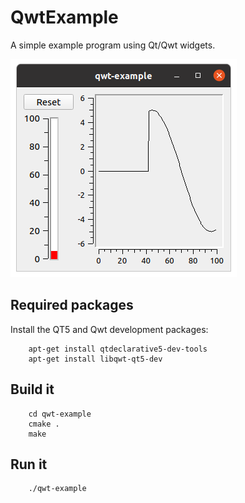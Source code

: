 # QwtExample

A simple example program using Qt/Qwt widgets.

![alt tag](screenshot.png)

## Required packages

Install the QT5 and Qwt development packages:

```
    apt-get install qtdeclarative5-dev-tools
    apt-get install libqwt-qt5-dev
```

## Build it

```
    cd qwt-example
    cmake .
    make
```

## Run it

```
    ./qwt-example
```
